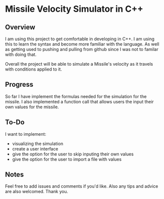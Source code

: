 # Missile Velocity Simulator in C++

## Overview
I am using this project to get comfortable in developing in C++. I am using this to learn the syntax and become more familiar with the language. As well as getting used to pushing and pulling from github since I was not to familar with doing that.

Overall the project will be able to simulate a Missile's velocity as it travels with conditions applied to it.

## Progress
So far I have implement the formulas needed for the simulation for the missile. I also implemented a function call that allows users the input their own values for the missile.

## To-Do
I want to implement:
- visualizing the simulation
- create a user interface
- give the option for the user to skip inputing their own values
- give the option for the user to import a file with values

## Notes
Feel free to add issues and comments if you'd like. Also any tips and advice are also welcomed. Thank you.
